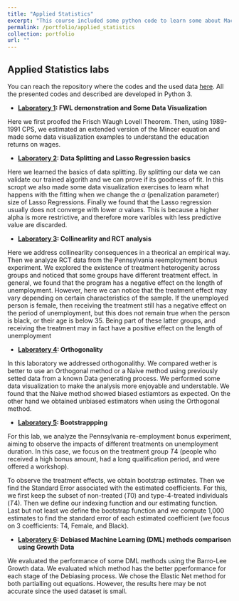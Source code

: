 ```yaml
---
title: "Applied Statistics"
excerpt: "This course included some python code to learn some about Machine Learning methods and applications using real life and simulated data. This was an group project made in conjuction with Melani Geng, Rodrigo Sillupu and Gonzalo Quiroz."
permalink: /portfolio/applied_statistics
collection: portfolio
url: ""
---
```

## Applied Statistics labs

You can reach the repository where the codes and the used data [here](https://github.com/DiegoDelgadoD/AppliedStatisticsPUCPGroup7). All the presented codes and described are developed in Python 3.


* **[Laboratory 1](https://github.com/DiegoDelgadoD/AppliedStatisticsPUCPGroup7/blob/main/group7_lab1_python.ipynb): FWL demonstration and Some Data Visualization**

Here we first proofed the Frisch Waugh Lovell Theorem. Then, using 1989-1991 CPS,  we estimated an extended version of the Mincer equation and made some data visualization examples to understand the education returns on wages.



* **[Laboratory 2](https://github.com/DiegoDelgadoD/AppliedStatisticsPUCPGroup7/blob/main/group7_lab2_Python.ipynb): Data Splitting and Lasso Regression basics**

Here we learned the basics of data splitting. By splitting our data we can validate our trained algorith and we can prove if its goodness of fit. In this scropt we also made some data visualization exercises to learn what happens with the fitting when we change the $\alpha$ (penalization parameter) size of Lasso Regressions. Finally we found that the Lasso regression usually does not converge with lower $\alpha$ values. This is because a higher alpha is more restrictive, and therefore more varibles with less predictive value are discarded.

* **[Laboratory 3](https://github.com/DiegoDelgadoD/AppliedStatisticsPUCPGroup7/blob/main/group7_lab3_Python.ipynb): Collinearlity and RCT analysis**

Here we address  collinearlity consequences in a theorical an empirical way. Then we analyze RCT data from the Pennsylvania reemployment bonus experiment. We explored the existence of treatment heterogenity across groups  and noticed that some groups have different treatment effect. In general, we found that the program has a negative effect on the length of unemployment. However, here we can notice that the treatment effect may vary depending on certain characteristics of the sample. If the unemployed person is female, then receiving the treatment still has a negative effect on the period of unemployment, but this does not remain true when the person is black, or their age is below 35. Being part of these latter groups, and receiving the treatment may in fact have a positive effect on the length of unemployment

* **[Laboratory 4](https://github.com/DiegoDelgadoD/AppliedStatisticsPUCPGroup7/blob/main/group7_lab4_Python.ipynb): Orthogonality**

In this laboratory we addressed orthogonalithy. We compared wether is better to use an Orthogonal method or a Naive method using previously setted data from a known Data generating process. We performed some data visualization to make the analysis more enjoyable and understable. We found that the Naive method showed biased estiamtors as expected. On the other hand we obtained unbiased estimators when using the Orthogonal method. 

* **[Laboratory 5](https://github.com/DiegoDelgadoD/AppliedStatisticsPUCPGroup7/blob/main/group7_lab3_Python.ipynb): Bootstrappping**

For this lab, we analyze the Pennsylvania re-employment bonus experiment, aiming to observe the impacts of different treatments on unemployment duration. In this case, we focus on the treatment group $T4$ (people who received a high bonus amount, had a long qualification period, and were offered a workshop). 

To observe the treatment effects, we obtain bootstrap estimates. Then we find the Standard Error associated with the estimated coefficients. For this, we first keep the subset of non-treated ($T0$) and type-4-treated individuals ($T4$). Then we define our indexing function and our estimating function. Last but not least we define the bootstrap function and we compute 1,000 estimates to find the standard error of each estimated coefficient (we focus on 3 coefficients: T4, Female, and Black).

* **[Laboratory 6](https://github.com/DiegoDelgadoD/AppliedStatisticsPUCPGroup7/blob/main/group7_lab6_python.ipynb): Debiased Machine Learning (DML) methods comparison using Growth Data**

We evaluated the performance of some DML methods using the Barro-Lee Growth data. We evaluated which method has the better pperformance for each stage of the Debiasing process. We chose the Elastic Net method for both partialling out equations. However, the results here may be not accurate since the used dataset is small.


